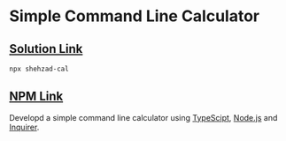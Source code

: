 # Simple Command Line Calculator

## [Solution Link](https://github.com/shehza-d/cli-calculator)

```bash
npx shehzad-cal
```

## [NPM Link](https://www.npmjs.com/package/shehzad-cal)

Developd a simple command line calculator using [TypeScipt](https://www.typescriptlang.org/), [Node.js](https://nodejs.org/en/) and [Inquirer](https://www.npmjs.com/package/inquirer).
